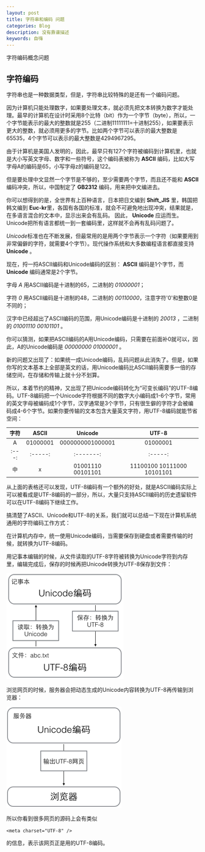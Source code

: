 ```yaml
---
layout: post
title: 字符串和编码 问题
categories: Blog
description: 没有靠谱描述
keywords: 自嗨
---
```

字符编码概念问题

## 字符编码

字符串也是一种数据类型，但是，字符串比较特殊的是还有一个编码问题。

因为计算机只能处理数字，如果要处理文本，就必须先把文本转换为数字才能处理。最早的计算机在设计时采用8个比特（bit）作为一个字节（byte），所以，一个字节能表示的最大的整数就是255（二进制11111111=十进制255），如果要表示更大的整数，就必须用更多的字节。比如两个字节可以表示的最大整数是65535，4个字节可以表示的最大整数是4294967295。

由于计算机是美国人发明的，因此，最早只有127个字符被编码到计算机里，也就是大小写英文字母、数字和一些符号，这个编码表被称为 **ASCII** 编码，比如大写字母A的编码是65，小写字母z的编码是122。

但是要处理中文显然一个字节是不够的，至少需要两个字节，而且还不能和 **ASCII** 编码冲突，所以，中国制定了 **GB2312** 编码，用来把中文编进去。

你可以想得到的是，全世界有上百种语言，日本把日文编到 **Shift_JIS** 里，韩国把韩文编到 **Euc-kr**里，各国有各国的标准，就会不可避免地出现冲突，结果就是，在多语言混合的文本中，显示出来会有乱码。
因此， **Unicode** 应运而生。Unicode把所有语言都统一到一套编码里，这样就不会再有乱码问题了。

*Unicode*标准也在不断发展，但最常用的是用两个字节表示一个字符（如果要用到非常偏僻的字符，就需要4个字节）。现代操作系统和大多数编程语言都直接支持 **Unicode** 。

现在，捋一捋ASCII编码和Unicode编码的区别： **ASCII** 编码是1个字节，而 **Unicode** 编码通常是2个字节。

字母 *A* 用ASCII编码是十进制的65，二进制的 *01000001*；

字符 *0* 用ASCII编码是十进制的48，二进制的 *00110000*，注意字符'0'和整数0是不同的；

汉字中已经超出了ASCII编码的范围，用Unicode编码是十进制的 *20013* ，二进制的 *01001110 00101101* 。

你可以猜测，如果把ASCII编码的A用Unicode编码，只需要在前面补0就可以，因此，A的Unicode编码是 *00000000 01000001* 。

新的问题又出现了：如果统一成Unicode编码，乱码问题从此消失了。但是，如果你写的文本基本上全部是英文的话，用Unicode编码比ASCII编码需要多一倍的存储空间，在存储和传输上就十分不划算。

所以，本着节约的精神，又出现了把Unicode编码转化为“可变长编码”的UTF-8编码。UTF-8编码把一个Unicode字符根据不同的数字大小编码成1-6个字节，常用的英文字母被编码成1个字节，汉字通常是3个字节，只有很生僻的字符才会被编码成4-6个字节。如果你要传输的文本包含大量英文字符，用UTF-8编码就能节省空间：

| 字符 | ASCII | Unicode | UTF-8 |
| :---: | :-----: | :-------: | :-----: |
| A	| 01000001 | 0000000001000001 | 01000001 |
| :---: | :-----: | :-------: | :-----: |
| 中 | x | 01001110 00101101 | 11100100 10111000 10101101 |

从上面的表格还可以发现，UTF-8编码有一个额外的好处，就是ASCII编码实际上可以被看成是UTF-8编码的一部分，所以，大量只支持ASCII编码的历史遗留软件可以在UTF-8编码下继续工作。

搞清楚了ASCII、Unicode和UTF-8的关系，我们就可以总结一下现在计算机系统通用的字符编码工作方式：

在计算机内存中，统一使用Unicode编码，当需要保存到硬盘或者需要传输的时候，就转换为UTF-8编码。

用记事本编辑的时候，从文件读取的UTF-8字符被转换为Unicode字符到内存里，编辑完成后，保存的时候再把Unicode转换为UTF-8保存到文件：

![图片1](/images/posts/unicode/0.png)

浏览网页的时候，服务器会把动态生成的Unicode内容转换为UTF-8再传输到浏览器：

![图片2](/images/posts/unicode/1.png)

所以你看到很多网页的源码上会有类似 
```
<meta charset="UTF-8" /> 
```
的信息，表示该网页正是用的UTF-8编码。
